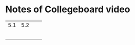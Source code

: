 # Notes of Collegeboard video
<table>
   <tr>
    <td><a href="https://github.com/TianbinLiu/Tianbin-Github/wiki/Week-0#51-beneficial-and-harmful-effects"></a>5.1</td>
    <td><a href="https://github.com/TianbinLiu/Tianbin-Github/wiki/Week-0#52-digital-divide"></a>5.2</td>
    <td><a href=""></a></th>
    <td><a href=""></a></th>
   </tr>
   <tr>
    <td><a href=""></a></td>
    <td><a href=""></a></td>
    <td><a href=""></a></td>
    <td><a href=""></a></td>
  </tr>
   <tr>
    <td><a href=""></a></td>
    <td><a href=""></a></td>
    <td><a href=""></a></td>
    <td><a href=""></a></td>
  </tr>
  <tr>
    <td><a href=""></a></td>
    <td><a href=""></a></td>
    <td><a href=""></a></td>
    <td><a href=""></a></td>
  </tr>
  <tr>
    <td><a href=""></a></td>
    <td><a href=""></a></td>
    <td><a href=""></a></td>
    <td><a href=""></a></td>
  </tr>
  <tr>
    <td><a href=""></a></td>
    <td><a href=""></a></td>
    <td><a href=""></a></td>
    <td><a href=""></a></td>
  </tr>
</table>
